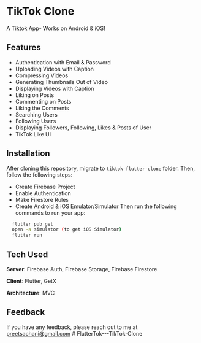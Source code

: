 # TikTok Clone

A Tiktok App- Works on Android & iOS!

## Features

- Authentication with Email & Password
- Uploading Videos with Caption
- Compressing Videos
- Generating Thumbnails Out of Video
- Displaying Videos with Caption
- Liking on Posts
- Commenting on Posts
- Liking the Comments
- Searching Users
- Following Users
- Displaying Followers, Following, Likes & Posts of User
- TikTok Like UI

## Installation

After cloning this repository, migrate to ```tiktok-flutter-clone``` folder. Then, follow the following steps:

- Create Firebase Project
- Enable Authentication
- Make Firestore Rules
- Create Android & iOS Emulator/Simulator
Then run the following commands to run your app:

```bash
  flutter pub get
  open -a simulator (to get iOS Simulator)
  flutter run
```

## Tech Used

**Server**: Firebase Auth, Firebase Storage, Firebase Firestore

**Client**: Flutter, GetX

**Architecture**: MVC

## Feedback

If you have any feedback, please reach out to me at <preetsachani@gmail.com>
#   F l u t t e r T o k - - - T i k T o k - C l o n e  
 